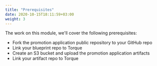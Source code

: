 ```yaml
---
title: "Prerequisites"
date: 2020-10-15T18:11:59+03:00
weight: 3
---
```


The work on this module, we'll cover the following prerequisites:

* Fork the promotion application public repository to your GitHub repo
* Link your blueprint repo to Torque
* Create an S3 bucket and upload the promotion application artifacts
* Link your artifact repo to Torque
